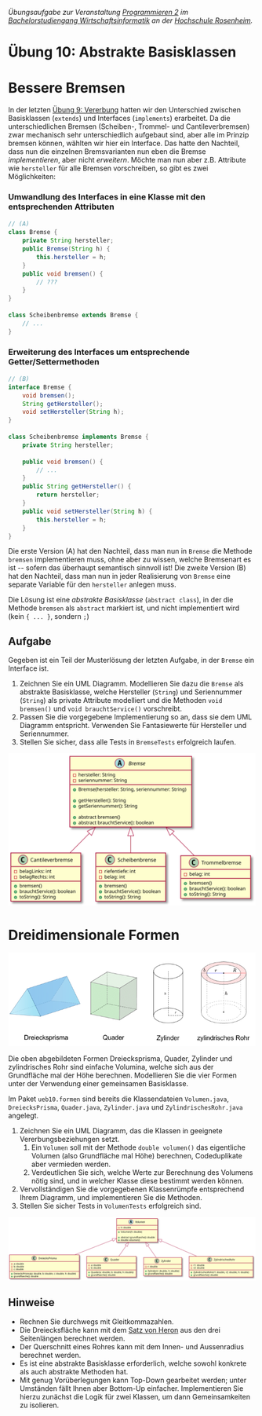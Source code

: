 _Übungsaufgabe zur Veranstaltung [Programmieren 2](https://hsro-wif-prg2.github.io) im [Bachelorstudiengang Wirtschaftsinformatik](https://www.fh-rosenheim.de/technik/informatik-mathematik/wirtschaftsinformatik-bachelor/) an der [Hochschule Rosenheim](http://www.fh-rosenheim.de)._


# Übung 10: Abstrakte Basisklassen


# Bessere Bremsen

In der letzten [Übung 9: Vererbung](https://github.com/hsro-wif-prg2/uebung09) hatten wir den Unterschied zwischen Basisklassen (`extends`) und Interfaces (`implements`) erarbeitet.
Da die unterschiedlichen Bremsen (Scheiben-, Trommel- und Cantileverbremsen) zwar mechanisch sehr unterschiedlich aufgebaut sind, aber alle im Prinzip bremsen können, wählten wir hier ein Interface.
Das hatte den Nachteil, dass nun die einzelnen Bremsvarianten nun eben die Bremse _implementieren_, aber nicht _erweitern_.
Möchte man nun aber z.B. Attribute wie `hersteller` für alle Bremsen vorschreiben, so gibt es zwei Möglichkeiten:

### Umwandlung des Interfaces in eine Klasse mit den entsprechenden Attributen

```java
// (A)
class Bremse {
	private String hersteller;
	public Bremse(String h) {
		this.hersteller = h;
	}
	public void bremsen() {
		// ???
	}
}

class Scheibenbremse extends Bremse {
	// ...
}
```

### Erweiterung des Interfaces um entsprechende Getter/Settermethoden

```java
// (B)
interface Bremse {
	void bremsen();
	String getHersteller();
	void setHersteller(String h);
}

class Scheibenbremse implements Bremse {
	private String hersteller;

	public void bremsen() {
		// ...
	}
	public String getHersteller() {	
		return hersteller;
	}
	public void setHersteller(String h) {
		this.hersteller = h;
	}
}
```

Die erste Version (A) hat den Nachteil, dass man nun in `Bremse` die Methode `bremsen` implementieren muss, ohne aber zu wissen, welche Bremsenart es ist -- sofern das überhaupt semantisch sinnvoll ist!
Die zweite Version (B) hat den Nachteil, dass man nun in jeder Realisierung von `Bremse` eine separate Variable für den `hersteller` anlegen muss.

Die Lösung ist eine _abstrakte Basisklasse_ (`abstract class`), in der die Methode `bremsen` als `abstract` markiert ist, und nicht implementiert wird (kein `{ ... }`, sondern `;`)

## Aufgabe

Gegeben ist ein Teil der Musterlösung der letzten Aufgabe, in der `Bremse` ein Interface ist.

1. Zeichnen Sie ein UML Diagramm. Modellieren Sie dazu die `Bremse` als abstrakte Basisklasse, welche Hersteller (`String`) und Seriennummer (`String`) als private Attribute modelliert und die Methoden `void bremsen()` und `void brauchtService()` vorschreibt.
2. Passen Sie die vorgegebene Implementierung so an, dass sie dem UML Diagramm entspricht. Verwenden Sie Fantasiewerte für Hersteller und Seriennummer. 
3. Stellen Sie sicher, dass alle Tests in `BremseTests` erfolgreich laufen.

![Bremsen](bremsen.svg)

# Dreidimensionale Formen

![Formen](formen.png)

Die oben abgebildeten Formen Dreiecksprisma, Quader, Zylinder und zylindrisches Rohr sind einfache Volumina, welche sich aus der Grundfläche mal der Höhe berechnen.
Modellieren Sie die vier Formen unter der Verwendung einer gemeinsamen Basisklasse.

Im Paket `ueb10.formen` sind bereits die Klassendateien `Volumen.java`, `DreiecksPrisma`, `Quader.java`, `Zylinder.java` und `ZylindrischesRohr.java` angelegt.

1. Zeichnen Sie ein UML Diagramm, das die Klassen in geeignete Vererbungsbeziehungen setzt.
	1. Ein `Volumen` soll mit der Methode `double volumen()` das eigentliche Volumen (also Grundfläche mal Höhe) berechnen, Codeduplikate aber vermieden werden.
	2. Verdeutlichen Sie sich, welche Werte zur Berechnung des Volumens nötig sind, und in welcher Klasse diese bestimmt werden können.
2. Vervollständigen Sie die vorgegebenen Klassenrümpfe entsprechend Ihrem Diagramm, und implementieren Sie die Methoden.
3. Stellen Sie sicher Tests in `VolumenTests` erfolgreich sind.

![Formen](formen.svg)

## Hinweise 

- Rechnen Sie durchwegs mit Gleitkommazahlen.
- Die Dreiecksfläche kann mit dem [Satz von Heron](https://de.wikipedia.org/wiki/Dreiecksfl%C3%A4che) aus den drei Seitenlängen berechnet werden.
- Der Querschnitt eines Rohres kann mit dem Innen- und Aussenradius berechnet werden.
- Es ist eine abstrakte Basisklasse erforderlich, welche sowohl konkrete als auch abstrakte Methoden hat.
- Mit genug Vorüberlegungen kann Top-Down gearbeitet werden; unter Umständen fällt Ihnen aber Bottom-Up einfacher. Implementieren Sie hierzu zunächst die Logik für zwei Klassen, um dann Gemeinsamkeiten zu isolieren.
